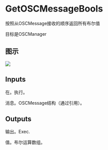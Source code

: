 # GetOSCMessageBools

按照从OSCMessage接收的顺序返回所有布尔值

目标是OSCManager

## 图示

![]($-20221218-18054541.png)

## Inputs

在。执行。

消息。OSCMessage结构（通过引用）。 

## Outputs

输出。Exec.

值。布尔运算数组。
